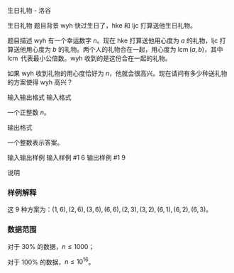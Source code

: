 



生日礼物 - 洛谷














生日礼物
题目背景
wyh 快过生日了，hke 和 ljc 打算送他生日礼物。

题目描述
wyh 有一个幸运数字 $n$。现在 hke 打算送他用心度为 $a$ 的礼物，ljc 打算送他用心度为 $b$ 的礼物。两个人的礼物合在一起，用心度为 $\operatorname{lcm}(a,b)$，其中 $\operatorname{lcm}$ 代表最小公倍数。wyh 收到的是这份合在一起的礼物。

如果 wyh 收到礼物的用心度恰好为 $n$，他就会很高兴。现在请问有多少种送礼物的方案使得 wyh 高兴？

输入输出格式
输入格式

一个正整数 $n$。

输出格式

一个整数表示答案。

输入输出样例
输入样例 #1
6
输出样例 #1
9

说明
### 样例解释

这 $9$ 种方案为：$(1,6),(2,6),(3,6),(6,6),(2,3),(3,2),(6,1),(6,2),(6,3)$。

### 数据范围

对于 $30\%$ 的数据，$n \leq 1000$；

对于 $100\%$ 的数据，$n \leq 10^{16}$。








